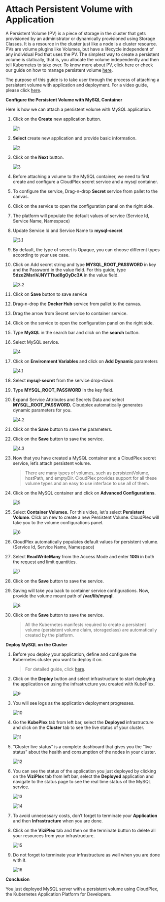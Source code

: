 # Attach Persistent Volume with Application

A Persistent Volume (PV) is a piece of storage in the cluster that gets provisioned by an administrator or dynamically provisioned using Storage Classes. It is a resource in the cluster just like a node is a cluster resource. PVs are volume plugins like Volumes, but have a lifecycle independent of any individual Pod that uses the PV. The simplest way to create a persistent volume is statically, that is, you allocate the volume independently and then tell Kubernetes to take over. To know more about PV, click [here](https://kubernetes.io/docs/concepts/storage/persistent-volumes/) or check our guide on how to manage persistent volume [here](https://cloudplex.io/tutorial/persistent-volumes-tutorial/).

The purpose of this guide is to take user through the process of attaching a persistent volume with application and deployment. For a video guide, please click [here](https://www.youtube.com/watch?v=x1O3dyV9Ahw).

**Configure the Persistent Volume with MySQL Container**

Here is how we can attach a persistent volume with MySQL application.

1. Click on the **Create** new application button.

   ![1](imgs/1.png)

2. **Select** create new application and provide basic information.

   ![2](imgs/2.png)

3. Click on the **Next** button.

   ![3](imgs/3.png)

4. Before attaching a volume to the MySQL container, we need to first create and configure a CloudPlex secret service and a mysql container.

5. To configure the service, Drag-n-drop **Secret** service from pallet to the canvas.

6. Click on the service to open the configuration panel on the right side.

7. The platform will populate the default values of service (Service Id, Service Name, Namespace)

8. Update Service Id and Service Name to **mysql-secret**

   ![3.1](imgs/3.1.png)

9. By default, the type of secret is Opaque, you can choose different types according to your use case.

10. Click on Add secret string and type **MYSQL_ROOT_PASSWORD** in key and the Password in the value field. For this guide, type **5dzo2MsriVJNYTTtud8gOyDc3A** in the value field.

    ![3.2](imgs/3.2.png)

11. Click on **Save** button to save service

12. Drag-n-drop the **Docker Hub** service from pallet to the canvas.

13. Drag the arrow from Secret service to container service.

14. Click on the service to open the configuration panel on the right side.

15. Type **MySQL** in the search bar and click on the **search** button.

16. Select MySQL service.

    ![4](imgs/4.png)

17. Click on **Environment Variables** and click on **Add Dynamic** parameters

    ![4.1](imgs/4.1.png)

18. Select **mysql-secret** from the service drop-down.

19. Type **MYSQL_ROOT_PASSWORD** in the key field.

20. Expand Service Attributes and Secrets Data and select **MYSQL_ROOT_PASSWORD.** Cloudplex automatically generates dynamic  parameters for you.

    ![4.2](imgs/4.2.png)

21. Click on the **Save** button to save the parameters.

22. Click on the **Save** button to save the service.

    ![4.3](imgs/4.3.png)

23. Now that you have created a MySQL container and a CloudPlex secret service, let’s attach persistent volume.

    > There are many types of volumes, such as persistentVolume, hostPath, and emptyDir. CloudPlex provides support for all these volume types and an easy to use interface to use all of them.

24. Click on the MySQL container and click on **Advanced Configurations**.

    ![5](imgs/5.png)

25. Select **Container Volumes.** For this video, let's select **Persistent Volume**. Click on new to create a new Persistent Volume. CloudPlex will take you to the volume configurations panel. 

    ![6](imgs/6.png)

26. CloudPlex automatically populates default values for persistent volume. (Service Id, Service Name, Namespace)

27. Select **ReadWriteMany** from the Access Mode and enter **10Gi** in both the request and limit quantities.

    ![7](imgs/7.png)

28. Click on the **Save** button to save the service.

29. Saving will take you back to container service configurations. Now, provide the volume mount path of **/var/lib/mysql**. 

    ![8](imgs/8.png)

30. Click on the **Save** button to save the service.

    > All the Kubernetes manifests required to create a persistent volume (persistent volume claim, storageclass) are automatically created by the platform.

**Deploy MySQL on the Cluster**

1. Before you deploy your application, define and configure the Kubernetes cluster you want to deploy it on.

   > For detailed guide, click [here](/pages/user-guide/getting-started/deploy-infrastructure-using-kubeplex/deploy-infrastructure-using-kubeplex?id=deploy-infrastructure-using-kubeplex).

2. Click on the **Deploy** button and select infrastructure to start deploying the application on using the infrastructure you created with KubePlex.

   ![9](imgs/9.png)

3. You will see logs as the application deployment progresses.

   ![10](imgs/10.png)

4. Go the **KubePlex** tab from left bar, select the **Deployed** infrastructure and click on the **Cluster** tab to see the live status of your cluster.

   ![11](imgs/11.png)

5. “Cluster live status” is a complete dashboard that gives you the “live status” about the health and consumption of the nodes in your cluster.

   ![12](imgs/12.png)

6. You can see the status of the application you just deployed by clicking on the **ViziPlex** tab from left bar, select the **Deployed** application and navigate to the status page to see the real time status of the MySQL service.

   ![13](imgs/13.png)

   ![14](imgs/14.png)

7. To avoid unnecessary costs, don’t forget to terminate your **Application** and then **Infrastructure** when you are done.

8. Click on the **ViziPlex** tab and then on the terminate button to delete all your resources from your infrastructure.

   ![15](imgs/15.png)

9. Do not forget to terminate your infrastructure as well when you are done with it.

   ![16](imgs/16.png)

**Conclusion**

You just deployed MySQL server with a persistent volume using CloudPlex, the Kubernetes Application Platform for Developers. 